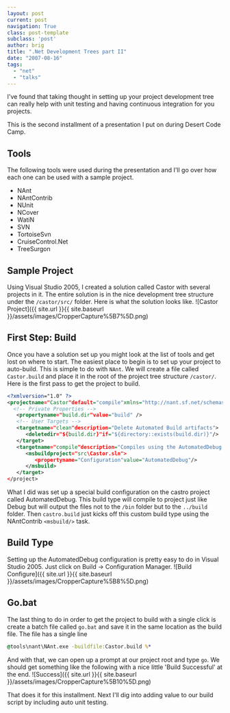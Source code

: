 ```yaml
---
layout: post
current: post
navigation: True
class: post-template
subclass: 'post'
author: brig
title: ".Net Development Trees part II"
date: "2007-08-16"
tags: 
  - "net"
  - "talks"
---
```


I've found that taking thought in setting up your project development tree can really help with unit testing and having continuous integration for you projects. 

This is the second installment of a presentation I put on during Desert Code Camp.

## Tools

The following tools were used during the presentation and I'll go over how each one can be used with a sample project.

- NAnt
- NAntContrib
- NUnit
- NCover
- WatiN
- SVN
- TortoiseSvn
- CruiseControl.Net
- TreeSurgon

## Sample Project

Using Visual Studio 2005, I created a solution called Castor with several projects in it. The entire solution is in the nice development tree structure under the `/castor/src/` folder. Here is what the solution looks like. 
![Castor Project]({{ site.url }}{{ site.baseurl }}/assets/images/CropperCapture%5B7%5D.png)

## First Step: Build

Once you have a solution set up you might look at the list of tools and get lost on where to start. The easiest place to begin is to set up your project to auto-build. This is simple to do with `NAnt`. We will create a file called `Castor.build` and place it in the root of the project tree structure `/castor/`. Here is the first pass to get the project to build.

```xml
<?xmlversion="1.0" ?>
<projectname="Castor"default="compile"xmlns="http://nant.sf.net/schemas/nant.xsd">
  <!-- Private Properties -->
   <propertyname="build.dir"value="build" />
   <!-- User Targets -->  
   <targetname="clean"description="Delete Automated Build artifacts">
      <deletedir="${build.dir}"if="${directory::exists(build.dir)}"/>
   </target>  
   <targetname="compile"description="Compiles using the AutomatedDebug Configuration">
      <msbuildproject="src\Castor.sln">
         <propertyname="Configuration"value="AutomatedDebug"/>
      </msbuild>     
   </target>  
</project>
```

What I did was set up a special build configuration on the castro project called AutomatedDebug. This build type will compile to project just like Debug but will output the files not to the `/bin` folder but to the `../build` folder. Then `castro.build` just kicks off this custom build type using the NAntContrib `<msbuild/>` task.

## Build Type

Setting up the AutomatedDebug configuration is pretty easy to do in Visual Studio 2005. Just click on Build -> Configuration Manager. ![Build Configure]({{ site.url }}{{ site.baseurl }}/assets/images/CropperCapture%5B8%5D.png)

## Go.bat

The last thing to do in order to get the project to build with a single click is create a batch file called `go.bat` and save it in the same location as the build file. The file has a single line

```bat
@tools\nant\NAnt.exe -buildfile:Castor.build %*
```

And with that, we can open up a prompt at our project root and type `go`. We should get something like the following with a nice little 'Build Successful' at the end. ![Success]({{ site.url }}{{ site.baseurl }}/assets/images/CropperCapture%5B10%5D.png) 

That does it for this installment. Next I'll dig into adding value to our build script by including auto unit testing.

